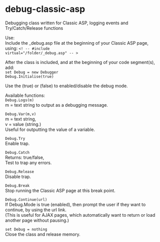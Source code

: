 # debug-classic-asp<br>
Debugging class written for Classic ASP, logging events and Try/Catch/Release functions

Use: <br>
Include the _debug.asp file at the beginning of your Classic ASP page, using: <code><! -- #include virtual="/folder/_debug.asp" -- ></code>

After the class is included, and at the beginning of your code segment(s), add: <br>
<code>set Debug = new Debugger</code><br>
<code>Debug.Initialise(true)</code>

Use the (true) or (false) to enabled/disable the debug mode.

Available functions: <br>
<code>Debug.Logs(m)</code><br>
  m = text string to output as a debugging message.

<code>Debug.Var(m,v)</code><br>
  m = text string,<br> 
  v = value (string.)<br>
  Useful for outputting the value of a variable.

<code>Debug.Try</code><br>
  Enable trap.

<code>Debug.Catch</code><br>
  Returns: true/false, <br>
  Test to trap any errors.

<code>Debug.Release</code><br>
  Disable trap.

<code>Debug.Break</code><br>
  Stop running the Classic ASP page at this break point.

<code>Debug.Continue(url)</code><br>
  If Debug.Mode is true (enabled), then prompt the user if they want to continue, by using the url link. <br>
  (This is useful for AJAX pages, which automatically want to return or load another page without pausing.)

<code>set Debug = nothing</code><br>
  Close the class and release memory.

